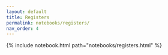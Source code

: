 ```yaml
---
layout: default
title: Registers
permalink: notebooks/registers/
nav_order: 4
---
```

{% include notebook.html path="notebooks/registers.html" %}